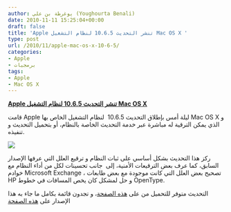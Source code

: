 ```yaml
---
author: يوغرطة بن علي (Youghourta Benali)
date: 2010-11-11 15:25:04+00:00
draft: false
title: 'Apple تنشر التحديث 10.6.5 لنظام التشغيل Mac OS X '
type: post
url: /2010/11/apple-mac-os-x-10-6-5/
categories:
- Apple
- برمجيات
tags:
- Apple
- Mac OS X
---
```


**[Apple تنشر التحديث 10.6.5 لنظام التشغيل Mac OS X](http://www.it-scoop.com/2010/11/apple-mac-os-x-10-6-5/)**




قامت Apple ليلة أمس بإطلاق التحديث 10.6.5  لنظام التشغيل الخاص بها Mac OS X و الذي يمكن الترقية له مباشرة عبر خدمة التحديث الخاصة بالنظام، أو بتحميل التحديث و تنفيذه.


[![](http://www.it-scoop.com/wp-content/uploads/2010/11/Mac-OS-X.jpg)
](http://www.it-scoop.com/2010/11/apple-mac-os-x-10-6-5/)

ركز هذا التحديث بشكل أساسي على ثبات النظام و ترقيع العلل التي عرفها الإصدار السابق، كما عرف بعض الترقيعات الأمنية، إلى  جانب تحسينات لكل من أداء النظام مع خوادم Microsoft Exchange ، تصحيح بعض العلل التي كانت موجودة مع بعض طابعات HP و حل لمشكل كان يخص المسافات في خطوط OpenType.

التحديث متوفر للتحميل من على [هذه الصفحة](http://support.apple.com/kb/DL1324)، و تجدون قائمة بكامل ما جاء به هذا الإصدار على [هذه الصفحة](http://support.apple.com/kb/HT4250)
